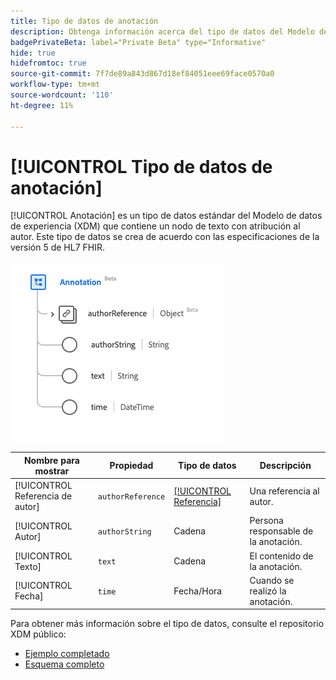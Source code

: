 ```yaml
---
title: Tipo de datos de anotación
description: Obtenga información acerca del tipo de datos del Modelo de datos de experiencia de anotación (XDM).
badgePrivateBeta: label="Private Beta" type="Informative"
hide: true
hidefromtoc: true
source-git-commit: 7f7de89a843d867d18ef84051eee69face0570a0
workflow-type: tm+mt
source-wordcount: '110'
ht-degree: 11%

---
```


# [!UICONTROL Tipo de datos de anotación]

[!UICONTROL Anotación] es un tipo de datos estándar del Modelo de datos de experiencia (XDM) que contiene un nodo de texto con atribución al autor. Este tipo de datos se crea de acuerdo con las especificaciones de la versión 5 de HL7 FHIR.

![Estructura de tipo de datos de anotación](../../images/data-types/healthcare/annotation.png)

| Nombre para mostrar | Propiedad | Tipo de datos | Descripción |
| --- | --- | --- | --- |
| [!UICONTROL Referencia de autor] | `authorReference` | [[!UICONTROL Referencia]](../healthcare/reference.md) | Una referencia al autor. |
| [!UICONTROL Autor] | `authorString` | Cadena | Persona responsable de la anotación. |
| [!UICONTROL Texto] | `text` | Cadena | El contenido de la anotación. |
| [!UICONTROL Fecha] | `time` | Fecha/Hora | Cuando se realizó la anotación. |

Para obtener más información sobre el tipo de datos, consulte el repositorio XDM público:

* [Ejemplo completado](https://github.com/adobe/xdm/blob/master/extensions/industry/healthcare/fhir/datatypes/annotation.example.1.json)
* [Esquema completo](https://github.com/adobe/xdm/blob/master/extensions/industry/healthcare/fhir/datatypes/annotation.schema.json)
